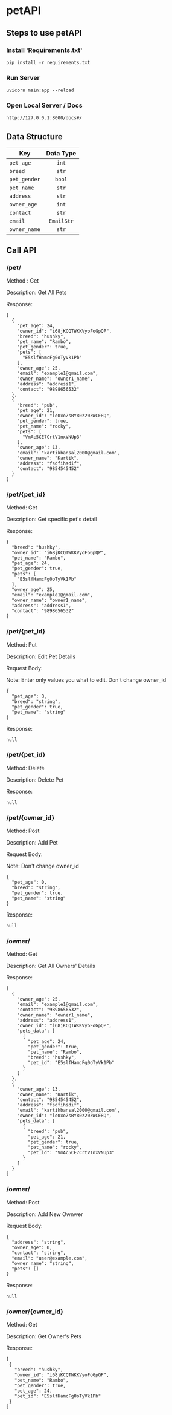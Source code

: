 # petAPI

## Steps to use petAPI

### Install 'Requirements.txt'
```
pip install -r requirements.txt
```
### Run Server

```
uvicorn main:app --reload
```

### Open Local Server / Docs

```
http://127.0.0.1:8000/docs#/
```

## Data Structure

| Key           | Data Type     |
| ------------- |:-------------:|
| `pet_age`      | `int` |
| `breed`      | `str` |
| `pet_gender` | `bool`      |
| `pet_name` | `str`      |
| `address` | `str`      |
| `owner_age` | `int`      |
| `contact` | `str`      |
| `email` | `EmailStr`      |
| `owner_name` | `str`      |


## Call API

### /pet/

Method : Get

Description: Get All Pets


Response:
```
[
  {
    "pet_age": 24,
    "owner_id": "i68jKCQTWKKVyoFoGpQP",
    "breed": "hushky",
    "pet_name": "Rambo",
    "pet_gender": true,
    "pets": [
      "E5slfHamcFg0oTyVk1Pb"
    ],
    "owner_age": 25,
    "email": "example1@gmail.com",
    "owner_name": "owner1_name",
    "address": "address1",
    "contact": "9898656532"
  },
  {
    "breed": "pub",
    "pet_age": 21,
    "owner_id": "lo0xoZsBY80z203WCE8Q",
    "pet_gender": true,
    "pet_name": "rocky",
    "pets": [
      "VmAc5CE7CrtV1nxVNUp3"
    ],
    "owner_age": 13,
    "email": "kartikbansal2000@gmail.com",
    "owner_name": "Kartik",
    "address": "fsdfihsdif",
    "contact": "9854545452"
  }
]
```

### /pet/{pet_id}

Method: Get

Description: Get specific pet's detail

Response: 
```
{
  "breed": "hushky",
  "owner_id": "i68jKCQTWKKVyoFoGpQP",
  "pet_name": "Rambo",
  "pet_age": 24,
  "pet_gender": true,
  "pets": [
    "E5slfHamcFg0oTyVk1Pb"
  ],
  "owner_age": 25,
  "email": "example1@gmail.com",
  "owner_name": "owner1_name",
  "address": "address1",
  "contact": "9898656532"
}
```

### /pet/{pet_id}

Method: Put

Description: Edit Pet Details

Request Body: 

Note: Enter only values you what to edit. Don't change owner_id
```
{
  "pet_age": 0,
  "breed": "string",
  "pet_gender": true,
  "pet_name": "string"
}
```

Response: 
```
null
```

### /pet/{pet_id}

Method: Delete

Description: Delete Pet

Response:
```
null
```

### /pet/{owner_id}

Method: Post

Description: Add Pet


Request Body: 

Note:  Don't change owner_id
```
{
  "pet_age": 0,
  "breed": "string",
  "pet_gender": true,
  "pet_name": "string"
}
```

Response: 
```
null
```

### /owner/

Method: Get

Description: Get All Owners' Details

Response:
```
[
  {
    "owner_age": 25,
    "email": "example1@gmail.com",
    "contact": "9898656532",
    "owner_name": "owner1_name",
    "address": "address1",
    "owner_id": "i68jKCQTWKKVyoFoGpQP",
    "pets_data": [
      {
        "pet_age": 24,
        "pet_gender": true,
        "pet_name": "Rambo",
        "breed": "hushky",
        "pet_id": "E5slfHamcFg0oTyVk1Pb"
      }
    ]
  },
  {
    "owner_age": 13,
    "owner_name": "Kartik",
    "contact": "9854545452",
    "address": "fsdfihsdif",
    "email": "kartikbansal2000@gmail.com",
    "owner_id": "lo0xoZsBY80z203WCE8Q",
    "pets_data": [
      {
        "breed": "pub",
        "pet_age": 21,
        "pet_gender": true,
        "pet_name": "rocky",
        "pet_id": "VmAc5CE7CrtV1nxVNUp3"
      }
    ]
  }
]
```

### /owner/

Method: Post

Description: Add New Ownwer

Request Body: 
```
{
  "address": "string",
  "owner_age": 0,
  "contact": "string",
  "email": "user@example.com",
  "owner_name": "string",
  "pets": []
}
```

Response:
```
null
```

### /owner/{owner_id}

Method: Get

Description: Get Owner's Pets

Response:
 ```
 [
  {
    "breed": "hushky",
    "owner_id": "i68jKCQTWKKVyoFoGpQP",
    "pet_name": "Rambo",
    "pet_gender": true,
    "pet_age": 24,
    "pet_id": "E5slfHamcFg0oTyVk1Pb"
  }
]
 ```
